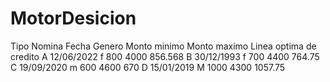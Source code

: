 ﻿# MotorDesicion
 Tipo Nomina    Fecha         Genero    Monto minimo    Monto maximo     Linea optima de credito
 A              12/06/2022    f         800             4000             856.568
 B              30/12/1993    f         700             4400             764.75
 C              19/09/2020    m         600             4600             670
 D              15/01/2019    M         1000            4300             1057.75
